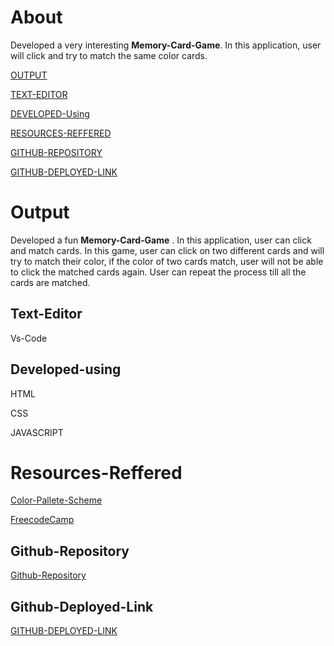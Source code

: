 # About
 Developed a very interesting **Memory-Card-Game**. In this application,
 user will click and try to match the same color cards.



[OUTPUT](#Output)

[TEXT-EDITOR](#Text-Editor)

[DEVELOPED-Using](#Developed-using)

[RESOURCES-REFFERED](#Resources-Reffered)

[GITHUB-REPOSITORY](#Github-Repository)

[GITHUB-DEPLOYED-LINK](Github-Deployed-Link)





# Output
Developed a fun **Memory-Card-Game** . In this application,
user can click and match cards. In this game, user can click on two different
cards and will try to match their color, if the color of two cards match, user will
not be able to click the matched cards again. User can repeat the process till all
the cards are matched.

## Text-Editor
Vs-Code

## Developed-using

HTML

CSS

JAVASCRIPT


# Resources-Reffered
[Color-Pallete-Scheme]("https://coolors.co/palettes/trending")

[FreecodeCamp]("https://www.youtube.com/watch?v=ZniVgo8U7ek")

## Github-Repository

[Github-Repository]("https://github.com/nehreetkaur/first-game")

## Github-Deployed-Link
[GITHUB-DEPLOYED-LINK]("https://nehreetkaur.github.io/first-game/")
 

